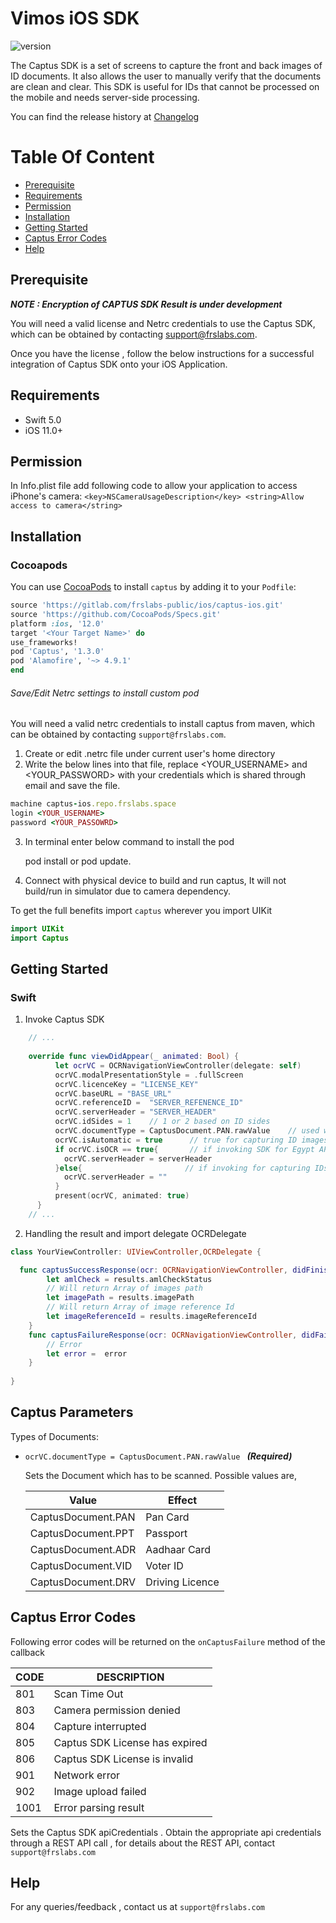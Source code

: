 # Vimos iOS SDK

![version](https://img.shields.io/badge/version-v1.0.0-blue)

The Captus SDK is a set of screens to capture the front and back images of ID documents. It also allows the user to manually verify that the documents are clean and clear. This SDK is useful for IDs that cannot be processed on the mobile and needs server-side processing. 

You can find the release history at [Changelog](CHANGELOG.md)

# Table Of Content

- [Prerequisite](#prerequisite)
- [Requirements](#requirements)
- [Permission](#permission)
- [Installation](#installation)
- [Getting Started](#getting-started)
- [Captus Error Codes](#captus-error-codes)
- [Help](#help)

## Prerequisite

***NOTE : Encryption of CAPTUS SDK Result is under development***

You will need a valid license and Netrc credentials to use the Captus SDK, which can be obtained by contacting support@frslabs.com. 

Once you have the license , follow the below instructions for a successful integration of Captus SDK onto your iOS Application.

## Requirements

- Swift 5.0
- iOS 11.0+

## Permission

In Info.plist file add following code to allow your application to access iPhone's camera:
``<key>NSCameraUsageDescription</key>
<string>Allow access to camera</string>``

## Installation

### Cocoapods


You can use [CocoaPods](http://cocoapods.org/) to install `captus` by adding it to your `Podfile`:

```ruby
source 'https://gitlab.com/frslabs-public/ios/captus-ios.git'
source 'https://github.com/CocoaPods/Specs.git'
platform :ios, '12.0'
target '<Your Target Name>' do
use_frameworks!
pod 'Captus', '1.3.0'
pod 'Alamofire', '~> 4.9.1'
end
```

###### Save/Edit Netrc settings to install custom pod

You will need a valid netrc credentials to install captus from maven, which can be obtained by contacting `support@frslabs.com`. 

1. Create or edit .netrc file under current user's home directory
2. Write the below lines into that file, replace <YOUR_USERNAME> and <YOUR_PASSWORD> with your credentials which is shared through email and save the file.
```ruby
machine captus-ios.repo.frslabs.space
login <YOUR_USERNAME>
password <YOUR_PASSOWRD>
```
3. In terminal enter below command to install the pod

   pod install or pod update.

4. Connect with physical device to build and run captus, It will not build/run in simulator due to camera dependency.

To get the full benefits import `captus` wherever you import UIKit

``` swift
import UIKit
import Captus
```

## Getting Started

### Swift

1. Invoke Captus SDK

```swift
    // ...
    
    override func viewDidAppear(_ animated: Bool) {
          let ocrVC = OCRNavigationViewController(delegate: self)
          ocrVC.modalPresentationStyle = .fullScreen
          ocrVC.licenceKey = "LICENSE_KEY"
          ocrVC.baseURL = "BASE_URL"
          ocrVC.referenceID =  "SERVER_REFENENCE_ID"
          ocrVC.serverHeader = "SERVER_HEADER"
          ocrVC.idSides = 1    // 1 or 2 based on ID sides
          ocrVC.documentType = CaptusDocument.PAN.rawValue    // used while capturing for IDs
          ocrVC.isAutomatic = true      // true for capturing ID images, false for Egypt API
          if ocrVC.isOCR == true{       // if invoking SDK for Egypt API
            ocrVC.serverHeader = serverHeader
          }else{                       // if invoking for capturing IDs Images
            ocrVC.serverHeader = ""
          }
          present(ocrVC, animated: true)
      }
    // ...    
```

2. Handling the result and import delegate OCRDelegate

```swift
class YourViewController: UIViewController,OCRDelegate {

  func captusSuccessResponse(ocr: OCRNavigationViewController, didFinishOcrWithResult results: CaptusResults) {
        let amlCheck = results.amlCheckStatus
        // Will return Array of images path
        let imagePath = results.imagePath
        // Will return Array of image reference Id
        let imageReferenceId = results.imageReferenceId
    }
    func captusFailureResponse(ocr: OCRNavigationViewController, didFailWithError error: String) {
        // Error
        let error =  error
    }
  
}
```
## Captus Parameters
   Types of Documents:
 
- `ocrVC.documentType = CaptusDocument.PAN.rawValue ` ***(Required)***
  
  Sets the Document which has to be scanned. Possible values are, 
  
  | Value          | Effect                 |
  | -------------- | ---------------------- |
  | CaptusDocument.PAN   | Pan Card               |
  | CaptusDocument.PPT   | Passport               |
  | CaptusDocument.ADR   | Aadhaar Card           |
  | CaptusDocument.VID   | Voter ID               |
  | CaptusDocument.DRV   | Driving Licence        |
  
 ## Captus Error Codes

   Following error codes will be returned on the `onCaptusFailure` method of the callback

   | CODE | DESCRIPTION                  |
   | ---- | ---------------------------- |
   | 801  | Scan Time Out               |
   | 803  | Camera permission denied    |
   | 804  | Capture interrupted            |
   | 805  | Captus SDK License has expired             |
   | 806  | Captus SDK License is invalid             |
   | 901  | Network error               |
   | 902  | Image upload failed                  |
   | 1001 | Error parsing result         |


   Sets the Captus SDK apiCredentials . Obtain the appropriate api credentials through a REST API call , for details about     the REST API, contact `support@frslabs.com`


   ## Help
   For any queries/feedback , contact us at `support@frslabs.com` 
